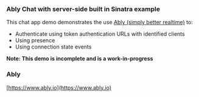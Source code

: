 ### Ably Chat with server-side built in Sinatra example

This chat app demo demonstrates the use [Ably (simply better realtime)](https://www.ably.io) to:

* Authenticate using token authentication URLs with identified clients
* Using presence
* Using connection state events

**Note: This demo is incomplete and is a work-in-progress**

### Ably

[https://www.ably.io](https://www.ably.io)
